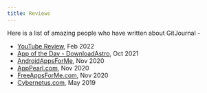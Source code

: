 ```yaml
---
title: Reviews
---
```


Here is a list of amazing people who have written about GitJournal -

* [YouTube Review](https://www.youtube.com/watch?v=xSfXHk9l6zA), Feb 2022
* [App of the Day - DownloadAstro](https://appoftheday.downloadastro.com/app/gitjournal-markdown-notes-integrated-with-git/), Oct 2021
* [AndroidAppsForMe](https://androidappsforme.com/gitjournal-app-review/), Nov 2020
* [AppPearl.com](https://apppearl.com/gitjournal-app-review/), Nov 2020
* [FreeAppsForMe.com](https://freeappsforme.com/gitjournal-app-review/), Nov 2020
* [Cybernetus.com](https://cybernetus.com/post/gitjournal-o-achado-do-dia/), May 2019

